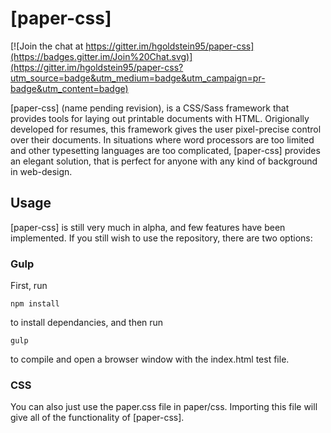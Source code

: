 # [paper-css]

[![Join the chat at https://gitter.im/hgoldstein95/paper-css](https://badges.gitter.im/Join%20Chat.svg)](https://gitter.im/hgoldstein95/paper-css?utm_source=badge&utm_medium=badge&utm_campaign=pr-badge&utm_content=badge)

[paper-css] \(name pending revision\), is a CSS/Sass framework that provides tools for laying out printable documents with HTML. Origionally developed for resumes, this framework gives the user pixel-precise control over their documents. In situations where word processors are too limited and other typesetting languages are too complicated, [paper-css] provides an elegant solution, that is perfect for anyone with any kind of background in web-design.

## Usage

[paper-css] is still very much in alpha, and few features have been implemented. If you still wish to use the repository, there are two options:

### Gulp

First, run
```
npm install
```
to install dependancies, and then run
```
gulp
```
to compile and open a browser window with the index.html test file.

### CSS

You can also just use the paper.css file in paper/css. Importing this file will give all of the functionality of [paper-css].
